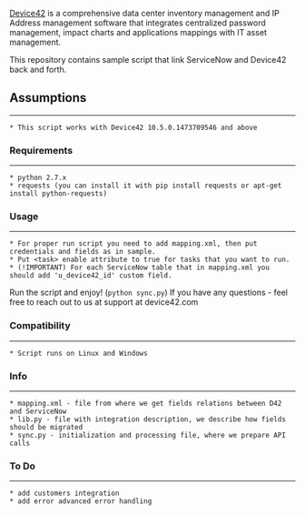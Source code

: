[Device42](http://www.device42.com/) is a comprehensive data center inventory management and IP Address management software
that integrates centralized password management, impact charts and applications mappings with IT asset management.

This repository contains sample script that link ServiceNow and Device42 back and forth.

## Assumptions
-----------------------------
    * This script works with Device42 10.5.0.1473709546 and above


### Requirements
-----------------------------
    * python 2.7.x
    * requests (you can install it with pip install requests or apt-get install python-requests)


### Usage
-----------------------------
	* For proper run script you need to add mapping.xml, then put credentials and fields as in sample.
	* Put <task> enable attribute to true for tasks that you want to run.
	* (!IMPORTANT) For each ServiceNow table that in mapping.xml you should add 'u_device42_id' custom field.

Run the script and enjoy! (`python sync.py`)
If you have any questions - feel free to reach out to us at support at device42.com


### Compatibility
-----------------------------
    * Script runs on Linux and Windows


### Info
-----------------------------
    * mapping.xml - file from where we get fields relations between D42 and ServiceNow
    * lib.py - file with integration description, we describe how fields should be migrated
    * sync.py - initialization and processing file, where we prepare API calls


### To Do
-----------------------------

    * add customers integration
    * add error advanced error handling
